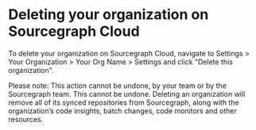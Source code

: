 # Deleting your organization on Sourcegraph Cloud

To delete your organization on Sourcegraph Cloud, navigate to Settings > Your Organization > Your Org Name > Settings and click "Delete this organization". 

Please note: This action cannot be undone, by your team or by the Sourcegraph team. This cannot be undone. Deleting an organization will remove all of its synced repositories from Sourcegraph, along with the organization’s code insights, batch changes, code monitors and other resources.
